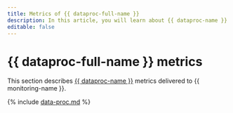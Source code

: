 ```yaml
---
title: Metrics of {{ dataproc-full-name }}
description: In this article, you will learn about {{ dataproc-name }} metrics.
editable: false
---
```


# {{ dataproc-full-name }} metrics


This section describes [{{ dataproc-name }}](../../data-proc/) metrics delivered to {{ monitoring-name }}.

{% include [data-proc.md](../../_includes/monitoring/metrics-ref/data-proc.md) %}